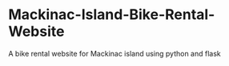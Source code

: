 # Mackinac-Island-Bike-Rental-Website
 A bike rental website for Mackinac island using python and flask
